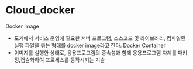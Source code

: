 # Cloud_docker
Docker image
- 도커에서 서비스 운영에 필요한 서버 프로그램, 소스코드 및 라이브러리, 컴파일된 실행 파일을 묶는 형태를 docker image라고 한다.
Docker Container
- 이미지를 실행한 상태로, 응용프로그램의 중속성과 함께 응용프로그램 자체를 패키징,캡슐화하여 프로세스를 동작시키는 기술
